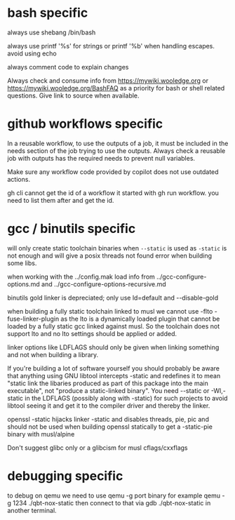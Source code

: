 # bash specific

always use shebang /bin/bash

always use printf '%s' for strings or printf '%b' when handling escapes. avoid using echo

always comment code to explain changes

Always check and consume info from https://mywiki.wooledge.org or https://mywiki.wooledge.org/BashFAQ as a priority for bash or shell related questions. Give link to source when available.

# github workflows specific

In a reusable workflow, to use the outputs of a job, it must be included in the needs section of the job trying to use the outputs. Always check a reusable job with outputs has the required needs to prevent null variables.

Make sure any workflow code provided by copilot does not use outdated actions.

gh cli cannot get the id of a workflow it started with gh run workflow. you need to list them after and get the id.

# gcc / binutils specific

will only create static toolchain binaries when `--static` is used as `-static` is not enough and will give a posix threads not found error when building some libs.

when working with the ../config.mak load info from ../gcc-configure-options.md and ../gcc-configure-options-recursive.md

binutils gold linker is depreciated; only use ld=default and --disable-gold

when building a fully static toolchain linked to musl we cannot use -flto -fuse-linker-plugin as the lto is a dynamically loaded plugin that cannot be loaded by a fully static gcc linked against musl. So the toolchain does not support lto and no lto settings should be applied or added.

linker options like LDFLAGS should only be given when linking something and not when building a library.

If you're building a lot of software yourself you should probably be aware that anything using GNU libtool intercepts -static and redefines it to mean "static link the libaries produced as part of this package into the main executable", not "produce a static-linked binary". You need --static or -Wl,-static in the LDFLAGS (possibly along with -static) for such projects to avoid libtool seeing it and get it to the compiler driver and thereby the linker.

openssl -static hijacks linker -static and disables threads, pie, pic and should not be used when building openssl statically to get a -static-pie binary with musl/alpine

Don't suggest glibc only or a glibcism for musl cflags/cxxflags

# debugging specific

to debug on qemu we need to use qemu -g port binary for example  qemu -g 1234 ./qbt-nox-static then connect to that via gdb ./qbt-nox-static in another terminal.

            